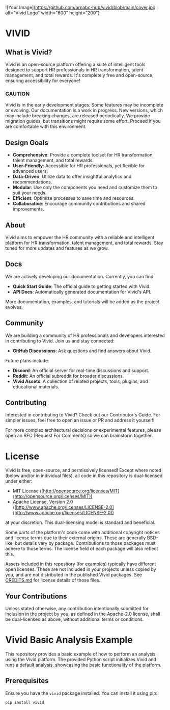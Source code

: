 ![Your Image](https://github.com/arnabc-hub/vivid/blob/main/cover.jpg alt="Vivid Logo" width="600" height="200")

# VIVID

## What is Vivid?
Vivid is an open-source platform offering a suite of intelligent tools designed to support HR professionals in HR transformation, talent management, and total rewards. It's completely free and open-source, ensuring accessibility for everyone!

### CAUTION
Vivid is in the early development stages. Some features may be incomplete or evolving. Our documentation is a work in progress. New versions, which may include breaking changes, are released periodically. We provide migration guides, but transitions might require some effort. Proceed if you are comfortable with this environment.

## Design Goals
- **Comprehensive**: Provide a complete toolset for HR transformation, talent management, and total rewards.
- **User-Friendly**: Accessible for HR professionals, yet flexible for advanced users.
- **Data-Driven**: Utilize data to offer insightful analytics and recommendations.
- **Modular**: Use only the components you need and customize them to suit your needs.
- **Efficient**: Optimize processes to save time and resources.
- **Collaborative**: Encourage community contributions and shared improvements.

## About
Vivid aims to empower the HR community with a reliable and intelligent platform for HR transformation, talent management, and total rewards. Stay tuned for more updates and features as we grow.

## Docs
We are actively developing our documentation. Currently, you can find:
- **Quick Start Guide**: The official guide to getting started with Vivid.
- **API Docs**: Automatically generated documentation for Vivid's API.

More documentation, examples, and tutorials will be added as the project evolves.

## Community
We are building a community of HR professionals and developers interested in contributing to Vivid. Join us and stay connected:
- **GitHub Discussions**: Ask questions and find answers about Vivid.

Future plans include:
- **Discord**: An official server for real-time discussions and support.
- **Reddit**: An official subreddit for broader discussions.
- **Vivid Assets**: A collection of related projects, tools, plugins, and educational materials.

## Contributing
Interested in contributing to Vivid? Check out our Contributor's Guide. For simpler issues, feel free to open an issue or PR and address it yourself!

For more complex architectural decisions or experimental features, please open an RFC (Request For Comments) so we can brainstorm together.

# License

Vivid is free, open-source, and permissively licensed! Except where noted (below and/or in individual files), all code in this repository is dual-licensed under either:

- MIT License ([http://opensource.org/licenses/MIT](http://opensource.org/licenses/MIT))
- Apache License, Version 2.0 ([http://www.apache.org/licenses/LICENSE-2.0](http://www.apache.org/licenses/LICENSE-2.0))

at your discretion. This dual-licensing model is standard and beneficial.

Some parts of the platform's code come with additional copyright notices and license terms due to their external origins. These are generally BSD-like, but details vary by package. Contributions to those packages must adhere to those terms. The license field of each package will also reflect this.

Assets included in this repository (for examples) typically have different open licenses. These are not included in your projects unless copied by you, and are not distributed in the published Vivid packages. See [CREDITS.md](CREDITS.md) for license details of those files.

## Your Contributions

Unless stated otherwise, any contribution intentionally submitted for inclusion in the project by you, as defined in the Apache-2.0 license, shall be dual-licensed as above, without additional terms or conditions.

# Vivid Basic Analysis Example

This repository provides a basic example of how to perform an analysis using the Vivid platform. The provided Python script initializes Vivid and runs a default analysis, showcasing the basic functionality of the platform.

## Prerequisites

Ensure you have the `vivid` package installed. You can install it using pip:

```bash
pip install vivid
